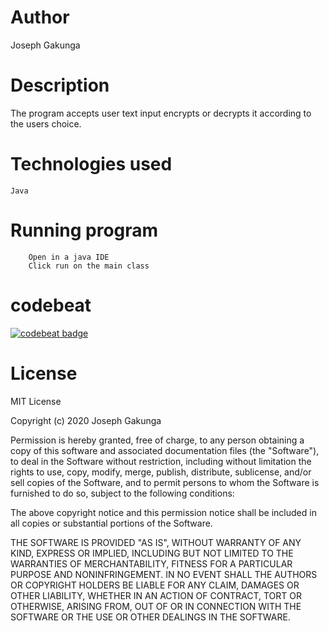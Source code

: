 # Author
Joseph Gakunga

# Description
The program accepts user text input encrypts or decrypts it according to the users choice.

# Technologies used
```Java```

# Running program
``` 
    Open in a java IDE
    Click run on the main class
```

# codebeat
[![codebeat badge](https://codebeat.co/badges/e0789d2a-7581-4b02-bbea-9791f91e85a1)](https://codebeat.co/projects/github-com-josehgaks-cipher-new-feature)

# License
MIT License

Copyright (c) 2020 Joseph Gakunga

Permission is hereby granted, free of charge, to any person obtaining a copy
of this software and associated documentation files (the "Software"), to deal
in the Software without restriction, including without limitation the rights
to use, copy, modify, merge, publish, distribute, sublicense, and/or sell
copies of the Software, and to permit persons to whom the Software is
furnished to do so, subject to the following conditions:

The above copyright notice and this permission notice shall be included in all
copies or substantial portions of the Software.

THE SOFTWARE IS PROVIDED "AS IS", WITHOUT WARRANTY OF ANY KIND, EXPRESS OR
IMPLIED, INCLUDING BUT NOT LIMITED TO THE WARRANTIES OF MERCHANTABILITY,
FITNESS FOR A PARTICULAR PURPOSE AND NONINFRINGEMENT. IN NO EVENT SHALL THE
AUTHORS OR COPYRIGHT HOLDERS BE LIABLE FOR ANY CLAIM, DAMAGES OR OTHER
LIABILITY, WHETHER IN AN ACTION OF CONTRACT, TORT OR OTHERWISE, ARISING FROM,
OUT OF OR IN CONNECTION WITH THE SOFTWARE OR THE USE OR OTHER DEALINGS IN THE
SOFTWARE.
